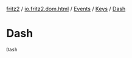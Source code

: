 [fritz2](../../../index.md) / [io.fritz2.dom.html](../../index.md) / [Events](../index.md) / [Keys](index.md) / [Dash](./-dash.md)

# Dash

`Dash`